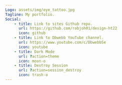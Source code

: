 ```yaml
---
Logo: assets/img/eye_tattoo.jpg
Tagline: My portfolio.
Social:
    - title: Link to sites Github repo.
      url: https://github.com/robjoh01/design-ht22
      icon: github
    - title: Link to Dbwebb YouTube channel.
      url: https://www.youtube.com/c/DbwebbSe
      icon: youtube
    - title: Dark Mode
      url: ?action=theme
      icon: moon-o
    - title: Destroy Session
      url: ?action=session_destroy
      icon: trash-o
---
```

